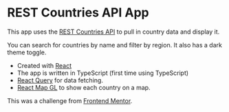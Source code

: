 # REST Countries API App

This app uses the [REST Countries API](https://restcountries.eu) to pull in country data and display it.

You can search for countries by name and filter by region. It also has a dark theme toggle.

- Created with [React](https://reactjs.org/)
- The app is written in TypeScript (first time using TypeScript)
- [React Query](https://react-query.tanstack.com/) for data fetching.
- [React Map GL](https://visgl.github.io/react-map-gl/) to show each country on a map.

This was a challenge from [Frontend Mentor](https://www.frontendmentor.io).
